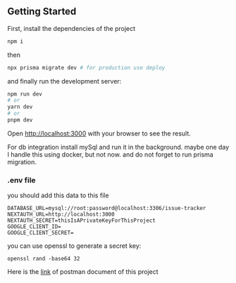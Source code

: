 ## Getting Started
First, install the dependencies of the project
```bash
npm i
```
then
```bash
npx prisma migrate dev # for production use deploy
```
and finally run the development server:
```bash
npm run dev
# or
yarn dev
# or
pnpm dev
```
Open [http://localhost:3000](http://localhost:3000) with your browser to see the result.

For db integration install mySql and run it in the background.
maybe one day I handle this using docker, but not now.
and do not forget to run prisma migration.

### .env file
you should add this data to this file
```
DATABASE_URL=mysql://root:password@localhost:3306/issue-tracker
NEXTAUTH_URL=http://localhost:3000
NEXTAUTH_SECRET=thisIsAPrivateKeyForThisProject 
GOOGLE_CLIENT_ID=
GOOGLE_CLIENT_SECRET=
```
you can use openssl to generate a secret key:
```
openssl rand -base64 32
```
Here is the <a href="https://documenter.getpostman.com/view/18846553/2s9YeD9DRz">link</a> of postman document of this project
